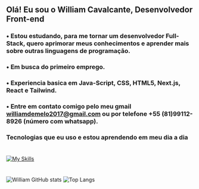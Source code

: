 ## Olá! Eu sou o William Cavalcante, Desenvolvedor Front-end

### • Estou estudando, para me tornar um desenvolvedor Full-Stack, quero aprimorar meus conhecimentos e aprender mais sobre outras linguagens de programação.
### • Em busca do primeiro emprego.
### • Experiencia basica em Java-Script, CSS, HTML5, Next.js, React e Tailwind.
### • Entre em contato comigo pelo meu gmail williamdemelo2017@gmail.com ou por telefone +55 (81)99112-8926 (número com whatsapp).

### Tecnologias que eu uso e estou aprendendo em meu dia a dia

#

[![My Skills](https://skillicons.dev/icons?i=vscode,js,html,css,react,nextjs,tailwind,git,github,bash,linkedin)](https://skillicons.dev)

#

![William GitHub stats](https://github-readme-stats.vercel.app/api?username=GOSHA7cc&show_icons=true&theme=radical)
![Top Langs](https://github-readme-stats.vercel.app/api/top-langs/?username=GOSHA7cc&layout=compact&theme=radical)
